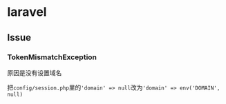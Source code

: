 # laravel

## Issue

### TokenMismatchException

原因是没有设置域名

把`config/session.php`里的`'domain' => null`改为`'domain' => env('DOMAIN', null)`
